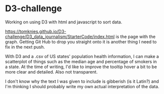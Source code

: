 # D3-challenge
Working on using D3 with html and javascript to sort data.

https://tomknies.github.io/D3-challenge/D3_data_journalism/StarterCode/index.html is the page with the graph.  Getting Git Hub to drop you straight onto it is another thing I need to fix in the next push.


With D3 and a .csv of US states' population health information, I can make a scatterplot of things such as the median age and percentage of smokers in a state.  At the time of writing, I'd like to improve the tooltip hover a bit to be more clear and detailed.  Also not transparent.

I don't know why the text I was given to include is gibberish (is it Latin?) and I'm thinking I should probably write my own actual interpretation of the data.
